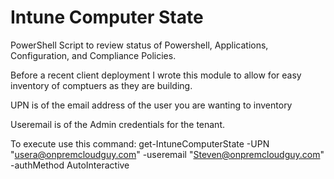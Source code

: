 # Intune Computer State
PowerShell Script to review status of Powershell, Applications, Configuration, and Compliance Policies.

Before a recent client deployment I wrote this module to allow for easy inventory of comptuers as they are building.

UPN is of the email address of the user you are wanting to inventory

Useremail is of the Admin credentials for the tenant.

To execute use this command: get-IntuneComputerState -UPN "usera@onpremcloudguy.com" -useremail "Steven@onpremcloudguy.com" -authMethod AutoInteractive